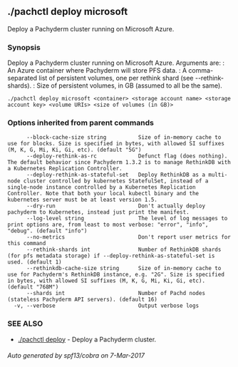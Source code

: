 ## ./pachctl deploy microsoft

Deploy a Pachyderm cluster running on Microsoft Azure.

### Synopsis


Deploy a Pachyderm cluster running on Microsoft Azure. Arguments are:
  <container>: An Azure container where Pachyderm will store PFS data.
  <volume URIs>: A comma-separated list of persistent volumes, one per rethink shard (see --rethink-shards).
  <size of volumes>: Size of persistent volumes, in GB (assumed to all be the same).


```
./pachctl deploy microsoft <container> <storage account name> <storage account key> <volume URIs> <size of volumes (in GB)>
```

### Options inherited from parent commands

```
      --block-cache-size string          Size of in-memory cache to use for blocks. Size is specified in bytes, with allowed SI suffixes (M, K, G, Mi, Ki, Gi, etc). (default "5G")
      --deploy-rethink-as-rc             Defunct flag (does nothing). The default behavior since Pachyderm 1.3.2 is to manage RethinkDB with a Kubernetes Replication Controller.
      --deploy-rethink-as-stateful-set   Deploy RethinkDB as a multi-node cluster controlled by kubernetes StatefulSet, instead of a single-node instance controlled by a Kubernetes Replication Controller. Note that both your local kubectl binary and the kubernetes server must be at least version 1.5.
      --dry-run                          Don't actually deploy pachyderm to Kubernetes, instead just print the manifest.
      --log-level string                 The level of log messages to print options are, from least to most verbose: "error", "info", "debug". (default "info")
      --no-metrics                       Don't report user metrics for this command
      --rethink-shards int               Number of RethinkDB shards (for pfs metadata storage) if --deploy-rethink-as-stateful-set is used. (default 1)
      --rethinkdb-cache-size string      Size of in-memory cache to use for Pachyderm's RethinkDB instance, e.g. "2G". Size is specified in bytes, with allowed SI suffixes (M, K, G, Mi, Ki, Gi, etc). (default "768M")
      --shards int                       Number of Pachd nodes (stateless Pachyderm API servers). (default 16)
  -v, --verbose                          Output verbose logs
```

### SEE ALSO
* [./pachctl deploy](./pachctl_deploy.md)	 - Deploy a Pachyderm cluster.

###### Auto generated by spf13/cobra on 7-Mar-2017
